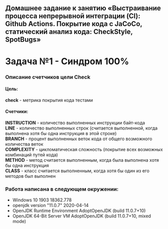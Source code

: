 ## Домашнее задание к занятию «Выстраивание процесса непрерывной интеграции (CI): Github Actions. Покрытие кода с JaCoCo, статический анализ кода: CheckStyle, SpotBugs»
# Задача №1 - Синдром 100%

### Описание счетчиков цели Check
#### Цель:  
**check** - метрика покрытия кода тестами

#### Счетчики:  
**INSTRUCTION** - количество выполненных инструкции байт-кода  
**LINE** - количество выполненных строк (считается выполненной, когда выполнена хотя бы одна инструкция в этой строке)  
**BRANCH** - процент выполненных веток кода от общего возможного количества веток  
**COMPLEXITY** - цикломатическая сложность (покрытие всех возможных комбинаций путей кода)  
**METHOD** - метод считается выполненным, когда была выполнена хотя бы одна инструкция  
**CLASS** - класс считается выполненным, когда хотя бы один из его методов был выполнен  

### Работа написана в следующем окружении:
* Windows 10 1903 18362.778
* openjdk version "11.0.7" 2020-04-14
* OpenJDK Runtime Environment AdoptOpenJDK (build 11.0.7+10)
* OpenJDK 64-Bit Server VM AdoptOpenJDK (build 11.0.7+10, mixed mode)